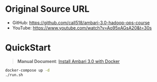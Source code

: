 # Original Source URL

- GitHub: https://github.com/call518/ambari-3.0-hadoop-ops-course
- YouTube: https://www.youtube.com/watch?v=Ao95xAGsA20&t=30s

# QuickStart

> **Manual Document**: [Install Ambari 3.0 with Docker](https://call518.medium.com/install-ambari-3-0-with-docker-297a8bb108c8)

```bash
docker-compose up -d
./run.sh
```
